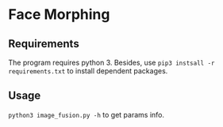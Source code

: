 # Face Morphing

## Requirements

The program requires python 3. Besides, use `pip3 instsall -r requirements.txt` to install dependent packages.

## Usage

`python3 image_fusion.py -h` to get params info.

